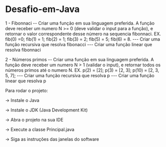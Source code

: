 # Desafio-em-Java

1 - Fibonnaci
    -- Criar uma função em sua linguagem preferida. A função deve receber um numero N >= 0 (deve validar o input para a função), e retornar o valor correspondente desse número na sequencia fibonnaci. EX. fib(0) =0; fib(1) = 1; fib(2) = 1; fib(3) = 2; fib(5) = 5; fib(6) = 8.
    --- Criar uma função recursiva que resolva fibonacci
    --- Criar uma função linear que resolva fibonnaci

2 - Números primos
    -- Criar uma função em sua linguagem preferida. A função deve receber um numero N > 1 (validar o input), e retornar todos os números primos até o numero N. EX. p(2) = [2]; p(3) = [2, 3]; p(10) = [2, 3, 5, 7];
    --- Criar uma função recursiva que resolva p
    --- Criar uma função linear que resolva p
    

Para rodar o projeto:

-> Instale o Java

-> Instale o JDK (Java Development Kit)

-> Abra o projeto na sua IDE

-> Execute a classe Principal.java

-> Siga as instruções das janelas do software

